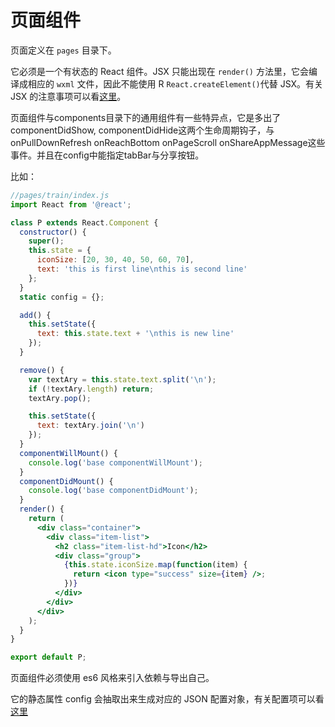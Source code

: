 # 页面组件

页面定义在 `pages` 目录下。

它必须是一个有状态的 React 组件。JSX 只能出现在 `render()` 方法里，它会编译成相应的 `wxml` 文件，因此不能使用 R `React.createElement()`代替 JSX。有关 JSX 的注意事项可以看[这里](jsx.md)。

页面组件与components目录下的通用组件有一些特异点，它是多出了componentDidShow, componentDidHide这两个生命周期钩子，与onPullDownRefresh onReachBottom onPageScroll onShareAppMessage这些事件。并且在config中能指定tabBar与分享按钮。

比如：

```jsx
//pages/train/index.js
import React from '@react';

class P extends React.Component {
  constructor() {
    super();
    this.state = {
      iconSize: [20, 30, 40, 50, 60, 70],
      text: 'this is first line\nthis is second line'
    };
  }
  static config = {};

  add() {
    this.setState({
      text: this.state.text + '\nthis is new line'
    });
  }

  remove() {
    var textAry = this.state.text.split('\n');
    if (!textAry.length) return;
    textAry.pop();

    this.setState({
      text: textAry.join('\n')
    });
  }
  componentWillMount() {
    console.log('base componentWillMount');
  }
  componentDidMount() {
    console.log('base componentDidMount');
  }
  render() {
    return (
      <div class="container">
        <div class="item-list">
          <h2 class="item-list-hd">Icon</h2>
          <div class="group">
            {this.state.iconSize.map(function(item) {
              return <icon type="success" size={item} />;
            })}
          </div>
        </div>
      </div>
    );
  }
}

export default P;
```

页面组件必须使用 es6 风格来引入依赖与导出自己。

它的静态属性 config 会抽取出来生成对应的 JSON 配置对象，有关配置项可以看[这里](https://developers.weixin.qq.com/miniprogram/dev/framework/config.html#%E9%A1%B5%E9%9D%A2%E9%85%8D%E7%BD%AE)
